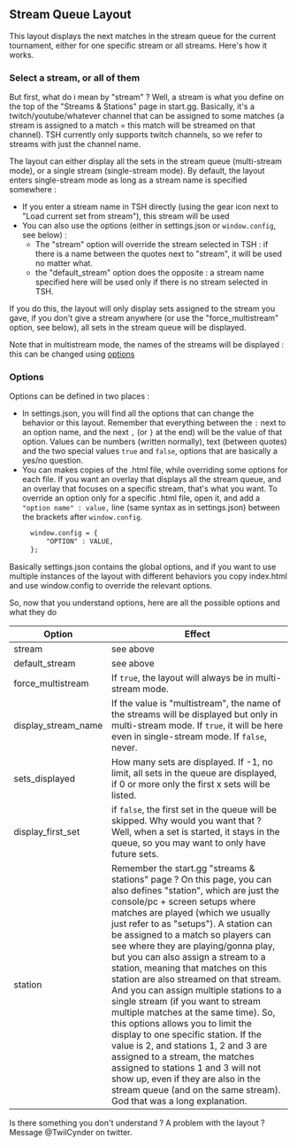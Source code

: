 ## Stream Queue Layout

This layout displays the next matches in the stream queue for the current tournament, either for one specific stream or all streams. Here's how it works.

### Select a stream, or all of them
But first, what do i mean by "stream" ? Well, a stream is what you define on the top of the "Streams & Stations" page in start.gg. Basically, it's a twitch/youtube/whatever channel that can be assigned to some matches (a stream is assigned to a match = this match will be streamed on that channel). TSH currently only supports twitch channels, so we refer to streams with just the channel name.

The layout can either display all the sets in the stream queue (multi-stream mode), or a single stream (single-stream mode). By default, the layout enters single-stream mode as long as a stream name is specified somewhere : 
- If you enter a stream name in TSH directly (using the gear icon next to "Load current set from stream"), this stream will be used
- You can also use the options (either in settings.json or `window.config`, see below) : 
  - The "stream" option will override the stream selected in TSH : if there is a name between the quotes next to "stream", it will be used no matter what.
  - the "default_stream" option does the opposite : a stream name specified here will be used only if there is no stream selected in TSH.

If you do this, the layout will only display sets assigned to the stream you gave, if you don't give a stream anywhere (or use the "force_multistream" option, see below), all sets in the stream queue will be displayed.

Note that in multistream mode, the names of the streams will be displayed : this can be changed using [options](#options)

### Options
Options can be defined in two places : 
- In settings.json, you will find all the options that can change the behavior or this layout. Remember that everything between the `:` next to an option name, and the next `,` (or `}` at the end) will be the value of that option. Values can be numbers (written normally), text (between quotes) and the two special values `true` and `false`, options that are basically a yes/no question. 
- You can makes copies of the .html file, while overriding some options for each file. If you want an overlay that displays all the stream queue, and an overlay that focuses on a specific stream, that's what you want. To override an option only for a specific .html file, open it, and add a `"option name" : value,` line (same syntax as in settings.json) between the brackets after `window.config`. 
  ```html
    window.config = {
        "OPTION" : VALUE,
    };
  ```

Basically settings.json contains the global options, and if you want to use multiple instances of the layout with different behaviors you copy index.html and use window.config to override the relevant options.

So, now that you understand options, here are all the possible options and what they do

| Option | Effect
| - | -
| stream | see above
| default_stream | see above
| force_multistream | If `true`, the layout will always be in multi-stream mode.
| display_stream_name | If the value is "multistream", the name of the streams will be displayed but only in multi-stream mode. If `true`, it will be here even in single-stream mode. If `false`, never.
| sets_displayed | How many sets are displayed. If -1, no limit, all sets in the queue are displayed, if 0 or more only the first x sets will be listed. 
| display_first_set | if `false`, the first set in the queue will be skipped. Why would you want that ? Well, when a set is started, it stays in the queue, so you may want to only have future sets. 
| station | Remember the start.gg "streams & stations" page ? On this page, you can also defines "station", which are just the console/pc + screen setups where matches are played (which we usually just refer to as "setups"). A station can be assigned to a match so players can see where they are playing/gonna play, but you can also assign a stream to a station, meaning that matches on this station are also streamed on that stream. And you can assign multiple stations to a single stream (if you want to stream multiple matches at the same time). So, this options allows you to limit the display to one specific station. If the value is 2, and stations 1, 2 and 3 are assigned to a stream, the matches assigned to stations 1 and 3 will not show up, even if they are also in the stream queue (and on the same stream). God that was a long explanation.

Is there something you don't understand ? A problem with the layout ? Message @TwilCynder on twitter.